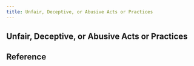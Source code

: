 ```yaml
---
title: Unfair, Deceptive, or Abusive Acts or Practices
---
```


## Unfair, Deceptive, or Abusive Acts or Practices


## Reference
